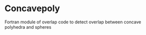 # Concavepoly
Fortran module of overlap code to detect overlap between concave polyhedra and spheres
